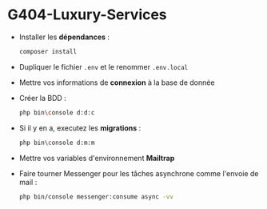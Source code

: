 # G404-Luxury-Services

* Installer les **dépendances** : 

    ```bash
    composer install
    ```

* Dupliquer le fichier `.env` et le renommer `.env.local`

* Mettre vos informations de **connexion** à la base de donnée

* Créer la BDD :
    
    ```bash
    php bin\console d:d:c
    ```

* Si il y en a, executez les **migrations** :

    ```bash
    php bin\console d:m:m
    ```

* Mettre vos variables d'environnement **Mailtrap**

* Faire tourner Messenger pour les tâches asynchrone comme l'envoie de mail :

    ```bash
    php bin/console messenger:consume async -vv
    ```

